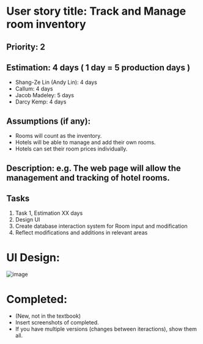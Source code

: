 # User story title: Track and Manage room inventory

## Priority: 2 

## Estimation: 4 days ( 1 day = 5 production days  ) 

* Shang-Ze Lin (Andy Lin): 4 days
* Callum: 4 days
* Jacob Madeley: 5 days
* Darcy Kemp: 4 days

## Assumptions (if any):
* Rooms will count as the inventory. 
* Hotels will be able to manage and add their own rooms.
* Hotels can set their room prices individually.

## Description: e.g. The web page will allow the management and tracking of hotel rooms. 

## Tasks

1. Task 1, Estimation XX days
2. Design UI
3. Create database interaction system for Room input and modification
4. Reflect modifications and additions in relevant areas

# UI Design:
![image](https://github.com/JacobMadeley/cp3407-project-v2024/assets/110138379/17dda377-38e2-4d98-9532-6a2a582b08b3)


# Completed:
* (New, not in the textbook) 
* Insert screenshots of completed. 
* If you have multiple versions (changes between iteractions), show them all.
